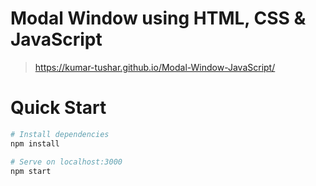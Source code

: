 # Modal Window using HTML, CSS & JavaScript

> https://kumar-tushar.github.io/Modal-Window-JavaScript/

# Quick Start
``` bash
# Install dependencies
npm install

# Serve on localhost:3000
npm start
```
